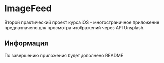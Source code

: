 # ImageFeed
Второй практический проект курса iOS - многостраничное приложение предназначено для просмотра изображений через API Unsplash.

## **Информация**
По завершению приложения будет дополнено README
